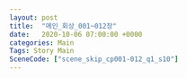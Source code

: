 ```yaml
---
layout: post
title:  "메인_회상_001~012장"
date:   2020-10-06 07:00:00 +0000
categories: Main
Tags: Story Main
SceneCode: ["scene_skip_cp001-012_q1_s10"]
---
```

